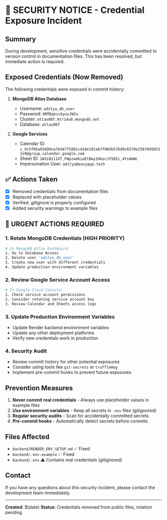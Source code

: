 # 🚨 SECURITY NOTICE - Credential Exposure Incident

## Summary
During development, sensitive credentials were accidentally committed to version control in documentation files. This has been resolved, but immediate action is required.

## Exposed Credentials (Now Removed)
The following credentials were exposed in commit history:

1. **MongoDB Atlas Database**
   - Username: `aditya_db_user`
   - Password: `9MTBqksc6yusJWIo`
   - Cluster: `atlas007.8tri4u0.mongodb.net`
   - Database: `atlas007`

2. **Google Services**
   - Calendar ID: `c_9c5f05a93d99ce7bd47f5801c410e101ab7f805b576d9c6570e2587b956532e9@group.calendar.google.com`
   - Sheet ID: `1W3i0111XT_FWpzweKiaElBmy1HkocJY5BIi_4YsdmNc`
   - Impersonation User: `aditya@eazyapp.tech`

## ✅ Actions Taken
- [x] Removed credentials from documentation files
- [x] Replaced with placeholder values
- [x] Verified .gitignore is properly configured
- [x] Added security warnings to example files

## 🔴 URGENT ACTIONS REQUIRED

### 1. Rotate MongoDB Credentials (HIGH PRIORITY)
```bash
# In MongoDB Atlas Dashboard:
1. Go to Database Access
2. Delete user 'aditya_db_user'
3. Create new user with different credentials
4. Update production environment variables
```

### 2. Review Google Service Account Access
```bash
# In Google Cloud Console:
1. Check service account permissions
2. Consider rotating service account key
3. Review Calendar and Sheets access logs
```

### 3. Update Production Environment Variables
- Update Render backend environment variables
- Update any other deployment platforms
- Verify new credentials work in production

### 4. Security Audit
- Review commit history for other potential exposures
- Consider using tools like `git-secrets` or `truffleHog`
- Implement pre-commit hooks to prevent future exposures

## Prevention Measures
1. **Never commit real credentials** - Always use placeholder values in example files
2. **Use environment variables** - Keep all secrets in `.env` files (gitignored)
3. **Regular security audits** - Scan for accidentally committed secrets
4. **Pre-commit hooks** - Automatically detect secrets before commits

## Files Affected
- `backend/RENDER_ENV_SETUP.md` ✅ Fixed
- `backend/.env.example` ✅ Fixed
- `backend/.env` ⚠️ Contains real credentials (gitignored)

## Contact
If you have any questions about this security incident, please contact the development team immediately.

---
**Created**: $(date)
**Status**: Credentials removed from public files, rotation pending